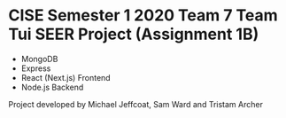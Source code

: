 # CISE Semester 1 2020 Team 7 Team Tui SEER Project (Assignment 1B)

* MongoDB
* Express
* React (Next.js) Frontend
* Node.js Backend

Project developed by Michael Jeffcoat, Sam Ward and Tristam Archer
